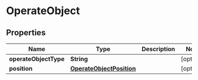 
# OperateObject

## Properties
Name | Type | Description | Notes
------------ | ------------- | ------------- | -------------
**operateObjectType** | **String** |  |  [optional]
**position** | [**OperateObjectPosition**](OperateObjectPosition.md) |  |  [optional]



